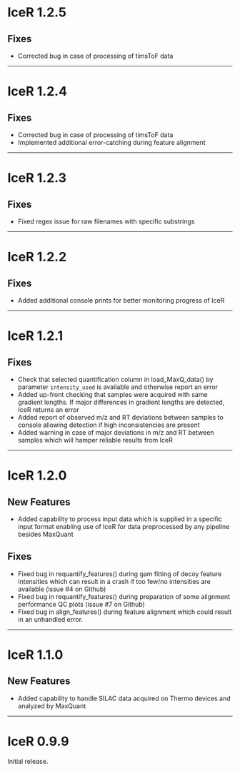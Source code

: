 # IceR 1.2.5

## Fixes

* Corrected bug in case of processing of timsToF data

---

# IceR 1.2.4

## Fixes

* Corrected bug in case of processing of timsToF data
* Implemented additional error-catching during feature alignment

---

# IceR 1.2.3

## Fixes

* Fixed regex issue for raw filenames with specific substrings

---

# IceR 1.2.2

## Fixes

* Added additional console prints for better monitoring progress of IceR

---

# IceR 1.2.1

## Fixes

* Check that selected quantification column in load_MaxQ_data() by parameter `intensity_used` is available and otherwise report an error
* Added up-front checking that samples were acquired with same gradient lengths. If major differences in gradient lengths are detected, IceR returns an error
* Added report of observed m/z and RT deviations between samples to console allowing detection if high inconsistencies are present
* Added warning in case of major deviations in m/z and RT between samples which will hamper reliable results from IceR

---

# IceR 1.2.0

## New Features

* Added capability to process input data which is supplied in a specific input format enabling use of IceR for data preprocessed by any pipeline besides MaxQuant

## Fixes

* Fixed bug in requantify_features() during gam fitting of decoy feature intensities which can result in a crash if too few/no intensities are available (issue #4 on Github)
* Fixed bug in requantify_features() during preparation of some alignment performance QC plots (issue #7 on Github)
* Fixed bug in align_features() during feature alignment which could result in an unhandled error.

---

# IceR 1.1.0

## New Features

* Added capability to handle SILAC data acquired on Thermo devices and analyzed by MaxQuant 

---

# IceR 0.9.9

Initial release.
